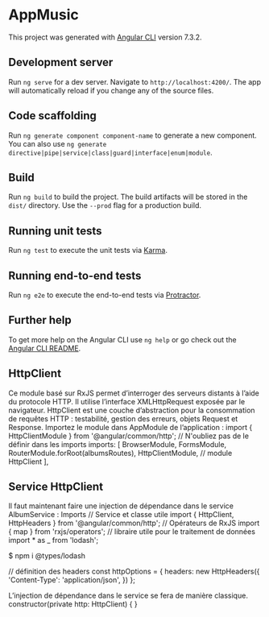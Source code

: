 # AppMusic

This project was generated with [Angular CLI](https://github.com/angular/angular-cli) version 7.3.2.

## Development server

Run `ng serve` for a dev server. Navigate to `http://localhost:4200/`. The app will automatically reload if you change any of the source files.

## Code scaffolding

Run `ng generate component component-name` to generate a new component. You can also use `ng generate directive|pipe|service|class|guard|interface|enum|module`.

## Build

Run `ng build` to build the project. The build artifacts will be stored in the `dist/` directory. Use the `--prod` flag for a production build.

## Running unit tests

Run `ng test` to execute the unit tests via [Karma](https://karma-runner.github.io).

## Running end-to-end tests

Run `ng e2e` to execute the end-to-end tests via [Protractor](http://www.protractortest.org/).

## Further help

To get more help on the Angular CLI use `ng help` or go check out the [Angular CLI README](https://github.com/angular/angular-cli/blob/master/README.md).

## HttpClient

Ce module basé sur RxJS permet d’interroger des serveurs distants à l’aide du
protocole HTTP. Il utilise l’interface XMLHttpRequest exposée par le navigateur.
HttpClient est une couche d’abstraction pour la consommation de requêtes
HTTP : testabilité, gestion des erreurs, objets Request et Response.
Importez le module dans AppModule de l’application :
import { HttpClientModule } from '@angular/common/http';
// N'oubliez pas de le définir dans les imports
imports: [
BrowserModule,
FormsModule,
RouterModule.forRoot(albumsRoutes),
HttpClientModule, // module HttpClient
],

## Service HttpClient
Il faut maintenant faire une injection de dépendance dans le service AlbumService :
Imports
// Service et classe utile
import { HttpClient, HttpHeaders } from '@angular/common/http';
// Opérateurs de RxJS
import { map } from 'rxjs/operators';
// libraire utile pour le traitement de données
import * as _ from 'lodash';

$ npm i @types/lodash

// définition des headers
const httpOptions = {
headers: new HttpHeaders({
'Content-Type': 'application/json',
})
};

L’injection de dépendance dans le service se fera de manière classique.
constructor(private http: HttpClient) { }

